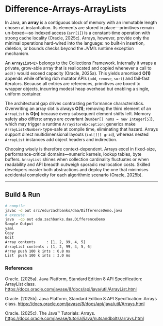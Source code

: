 # Difference-Arrays-ArrayLists

In Java, an **array** is a contiguous block of memory with an immutable length chosen at instantiation. Its elements are stored in place—primitives remain un-boxed—so indexed access (`arr[i]`) is a constant-time operation with strong cache locality (Oracle, 2025c). Arrays, however, provide only the minimal operations hard-wired into the language: no built-in insertion, deletion, or bounds checks beyond the JVM’s runtime exception mechanism.

An **`ArrayList<E>`** belongs to the Collections Framework. Internally it wraps a private, grow-able array that is reallocated and copied whenever a call to `add()` would exceed capacity (Oracle, 2025a). This yields amortised **O(1)** appends while offering rich mutator APIs (`add`, `remove`, `sort`) and fail-fast iterators. Because all entries are references, primitives are boxed to wrapper objects, incurring modest heap overhead but enabling a single, uniform container.

The architectural gap drives contrasting performance characteristics. Overwriting an array slot is always **O(1)**; removing the third element of an `ArrayList` is **O(n)** because every subsequent element shifts left. Memory safety also differs: arrays are covariant (`Number[] nums = new Integer[5]`), which may trigger a runtime `ArrayStoreException`; generics make `ArrayList<Number>` type-safe at compile time, eliminating that hazard. Arrays support direct multidimensional layouts (`int[][] grid`), whereas nested `ArrayList` instances add object headers and indirection.

Choosing wisely is therefore context-dependent. Arrays excel in fixed-size, performance-critical domains—numeric kernels, lookup tables, byte buffers. `ArrayList` shines when collection cardinality fluctuates or when readability and API breadth outweigh sporadic reallocation costs. Skilled developers master both abstractions and deploy the one that minimises accidental complexity for each algorithmic scenario (Oracle, 2025b).

---

## Build & Run

```bash
# compile
javac -d out src/edu/zachbanks/daa/DifferenceDemo.java
# execute
java  -cp out edu.zachbanks.daa.DifferenceDemo
Sample Output
yaml
Copy
Edit
Array contents     : [1, 2, 99, 4, 5]
ArrayList contents : [1, 2, 99, 4, 5, 6]
Array push 100 k ints : 0.8 ms
List  push 100 k ints : 3.0 ms
```
###  References
Oracle. (2025a). Java Platform, Standard Edition 8 API Specification: ArrayList<E> class. https://docs.oracle.com/javase/8/docs/api/java/util/ArrayList.html

Oracle. (2025b). Java Platform, Standard Edition 8 API Specification: Arrays class. https://docs.oracle.com/javase/8/docs/api/java/util/Arrays.html

Oracle. (2025c). The Java™ Tutorials: Arrays. https://docs.oracle.com/javase/tutorial/java/nutsandbolts/arrays.html